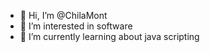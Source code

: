 - 👋 Hi, I’m @ChilaMont 
- 👀 I’m interested in software 
- 🌱 I’m currently learning about java scripting
  

<!---
ChilaMont/ChilaMont is a ✨ special ✨ repository because its `README.md` (this file) appears on your GitHub profile.
You can click the Preview link to take a look at your changes.
--->
